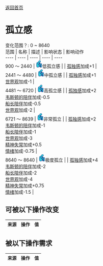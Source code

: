 [返回首页](index.md)  
# 孤立感  
变化范围？: 0 ~ 8640  
范围  |  名称  |  描述  |  影响状态  |  影响动作  
----  |  ----  |  ----  |  ----  |  ----  
900 ～ 2440  |  <img decoding="async" src="Sprite/Loneliness.png" style="width:20px;">低孤立感  |    |  [孤独感](Loneliness.md)加成+1  |    
2441 ～ 4480  |  <img decoding="async" src="Sprite/Loneliness.png" style="width:20px;">中孤立感  |    |  [孤独感](Loneliness.md)加成+1<br>[世界观](Structure.md)加成-1  |    
4481 ～ 6720  |  <img decoding="async" src="Sprite/Loneliness.png" style="width:20px;">高孤立感  |    |  [孤独感](Loneliness.md)加成+2<br>[韦斯顿的陪伴](WestonCompany.md)加成-0.5<br>[船长陪伴](CaptainCompany.md)加成-0.5<br>[世界观](Structure.md)加成-2  |    
6721 ～ 8639  |  <img decoding="async" src="Sprite/Loneliness.png" style="width:20px;">非常孤立  |    |  [孤独感](Loneliness.md)加成+2<br>[韦斯顿的陪伴](WestonCompany.md)加成-1<br>[船长陪伴](CaptainCompany.md)加成-1<br>[世界观](Structure.md)加成-3<br>[精神失常](MindState.md)加成+0.5<br>[情绪](Morale.md)加成-0.75  |    
8640 ～ 8640  |  <img decoding="async" src="Sprite/Loneliness.png" style="width:20px;">极度孤立  |    |  [孤独感](Loneliness.md)加成+4<br>[韦斯顿的陪伴](WestonCompany.md)加成-2<br>[船长陪伴](CaptainCompany.md)加成-2<br>[世界观](Structure.md)加成-4<br>[精神失常](MindState.md)加成+0.75<br>[情绪](Morale.md)加成-1.5  |    
## 可被以下操作改变  
来源  |  操作  |  值  
----  |  ----  |  ----  
## 被以下操作需求  
来源  |  操作  |  值  
----  |  ----  |  ----  
